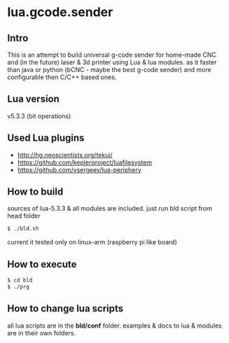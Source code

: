 # lua.gcode.sender

Intro
-----
This is an attempt to build universal g-code sender for home-made CNC and (in the future) laser & 3d printer using Lua & lua modules. as it faster than java or python (bCNC - maybe the best g-code sender) and more configurable then C/C++ based ones.

Lua version
------
v5.3.3 (bit operations)

Used Lua plugins
-------
- http://hg.neoscientists.org/tekui/
- https://github.com/keplerproject/luafilesystem
- https://github.com/vsergeev/lua-periphery

How to build
-------
sources of lua-5.3.3 & all modules are included. just run bld script from head folder
```sh
$ ./bld.sh 
```
current it tested only on linux-arm (raspberry pi like board)

How to execute
-------
```sh
$ cd bld
$ ./prg
```

How to change lua scripts
--------
all lua scripts are in the **bld/conf** folder. examples & docs to lua & modules are in their own folders.


